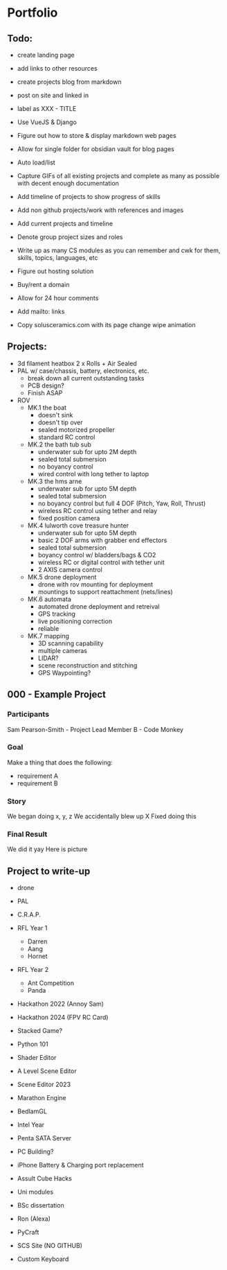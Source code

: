 # Portfolio

## Todo:
- create landing page
- add links to other resources
- create projects blog from markdown
- post on site and linked in
- label as XXX - TITLE

- Use VueJS & Django
- Figure out how to store & display markdown web pages
- Allow for single folder for obsidian vault for blog pages
- Auto load/list

- Capture GIFs of all existing projects and complete as many as possible with decent enough documentation
- Add timeline of projects to show progress of skills
- Add non github projects/work with references and images
- Add current projects and timeline
- Denote group project sizes and roles
- Write up as many CS modules as you can remember and cwk for them, skills, topics, languages, etc

- Figure out hosting solution
- Buy/rent a domain

- Allow for 24 hour comments
- Add mailto: links
- Copy solusceramics.com with its page change wipe animation

## Projects:
- 3d filament heatbox 2 x Rolls + Air Sealed
- PAL w/ case/chassis, battery, electronics, etc.
    - break down all current outstanding tasks
    - PCB design?
    - Finish ASAP
- ROV
    - MK.1 the boat
        - doesn't sink
        - doesn't tip over
        - sealed motorized propeller
        - standard RC control
    - MK.2 the bath tub sub
        - underwater sub for upto 2M depth
        - sealed total submersion
        - no boyancy control
        - wired control with long tether to laptop
    - MK.3 the hms arne
        - underwater sub for upto 5M depth
        - sealed total submersion
        - no boyancy control but full 4 DOF (Pitch, Yaw, Roll, Thrust)
        - wireless RC control using tether and relay
        - fixed position camera
    - MK.4 lulworth cove treasure hunter
        - underwater sub for upto 5M depth
        - basic 2 DOF arms with grabber end effectors 
        - sealed total submersion
        - boyancy control w/ bladders/bags & CO2
        - wireless RC or digital control with tether unit
        - 2 AXIS camera control
    - MK.5 drone deployment
        - drone with rov mounting for deployment
        - mountings to support reattachment (nets/lines)
    - MK.6 automata
        - automated drone deployment and retreival
        - GPS tracking
        - live positioning correction
        - reliable
    - MK.7 mapping
        - 3D scanning capability
        - multiple cameras
        - LIDAR?
        - scene reconstruction and stitching
        - GPS Waypointing?

## 000 - Example Project
### Participants
Sam Pearson-Smith - Project Lead
Member B - Code Monkey

### Goal
Make a thing that does the following:
- requirement A
- requirement B

### Story
We began doing x, y, z
We accidentally blew up X
Fixed doing this

### Final Result
We did it yay
Here is picture



## Project to write-up
- drone
- PAL
- C.R.A.P.
- RFL Year 1
	- Darren
	- Aang
	- Hornet
- RFL Year 2
	- Ant Competition
	- Panda

- Hackathon 2022 (Annoy Sam)
- Hackathon 2024 (FPV RC Card)

- Stacked Game?
- Python 101
- Shader Editor
- A Level Scene Editor
- Scene Editor 2023
- Marathon Engine
- BedlamGL
- Intel Year
- Penta SATA Server
- PC Building?
- iPhone Battery & Charging port replacement
- Assult Cube Hacks
- Uni modules
- BSc dissertation
- Ron (Alexa)
- PyCraft
- SCS Site (NO GITHUB)
- Custom Keyboard


